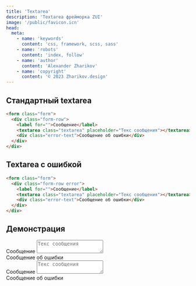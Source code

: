 ```yaml
---
title: 'Textarea'
description: 'Textarea фрейморка ZUI'
image: '/public/favicon.icn'
head:
  meta:
    - name: 'keywords'
      content: 'css, framework, scss, sass'
    - name: 'robots'
      content: 'index, follow'
    - name: 'author'
      content: 'Alexander Zharikov'
    - name: 'copyright'
      content: '© 2023 Zharikov.design'
---
```


## Стандартный textarea
```html
<form class="form">
  <div class="form-row">
    <label for="">Сообщение</label>
    <textarea class="textarea" placeholder="Текс сообщения"></textarea>
    <div class="error-text">Сообщение об ошибки</div>
  </div>
</div>
```

## Textarea с ошибкой
```html
<form class="form">
  <div class="form-row error">
    <label for="">Сообщение</label>
    <textarea class="textarea" placeholder="Текс сообщения"></textarea>
    <div class="error-text">Сообщение об ошибки</div>
  </div>
</div>
```

## Демонстрация
<form class="form">
<div class="form-row">
  <label for="">Сообщение</label>
  <textarea class="textarea" placeholder="Текс сообщения"></textarea>
  <div class="error-text">Сообщение об ошибки</div>
</div>
<div class="form-row error">
  <label for="">Сообщение</label>
  <textarea class="textarea" placeholder="Текс сообщения"></textarea>
  <div class="error-text">Сообщение об ошибки</div>
</div>
</form>